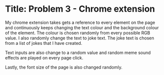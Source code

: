 # Title: Problem 3 - Chrome extension
My chrome extension takes gets a reference to every element on the page and continuously keeps changing the text colour
and the background colour of the element. The colour is chosen randomly from every possible RGB value.
I also randomly change the text to joke text. The joke text is chosen from a list of jokes that I have created.

Text inputs are also change to a random value and random meme sound effects are played on every page click.

Lastly, the font size of the page is also changed randomly.